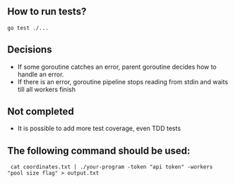 ## How to run tests?
```shell
go test ./...
```
## Decisions
- If some goroutine catches an error, parent goroutine decides how to handle an error.
- If there is an error, goroutine pipeline stops reading from stdin and waits till all workers finish

## Not completed
- It is possible to add more test coverage, even TDD tests

## The following command should be used:

```
 cat coordinates.txt | ./your-program -token "api token" -workers "pool size flag" > output.txt
```


